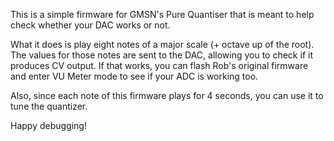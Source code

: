 This is a simple firmware for GMSN's Pure Quantiser that is meant to help check whether your DAC works or not.

What it does is play eight notes of a major scale (+ octave up of the root). The values for those notes are sent to the DAC, allowing you to check if it produces CV output.
If that works, you can flash Rob's original firmware and enter VU Meter mode to see if your ADC is working too.

Also, since each note of this firmware plays for 4 seconds, you can use it to tune the quantizer.

Happy debugging!
